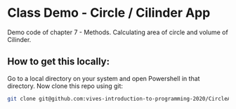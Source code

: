 # Class Demo - Circle / Cilinder App

Demo code of chapter 7 - Methods. Calculating area of circle and volume of Cilinder.

## How to get this locally:

Go to a local directory on your system and open Powershell in that directory. Now clone this repo using git:

```bash
git clone git@github.com:vives-introduction-to-programming-2020/CircleAppGroup1.git
```